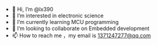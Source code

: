 - 👋 Hi, I’m @lx390
- 👀 I’m interested in electronic science
- 🌱 I’m currently learning MCU programming
- 💞️ I’m looking to collaborate on Embedded development
- 📫 How to reach me ，my email is 1371247277@qq.com

<!---
lx390/lx390 is a ✨ special ✨ repository because its `README.md` (this file) appears on your GitHub profile.
You can click the Preview link to take a look at your changes.
--->
